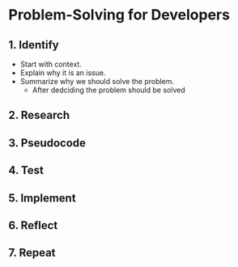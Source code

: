 # Problem-Solving for Developers
## 1. Identify
- Start with context.
- Explain why it is an issue.
- Summarize why we should solve the problem.
  - After dedciding the problem should be solved
## 2. Research
## 3. Pseudocode
## 4. Test
## 5. Implement
## 6. Reflect
## 7. Repeat
